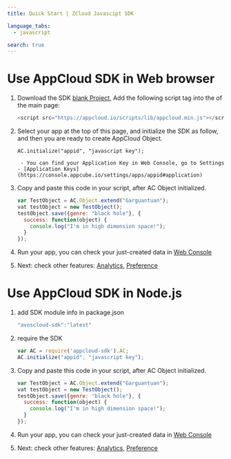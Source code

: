 ```yaml
---
title: Quick Start | ZCloud Javascipt SDK

language_tabs:
  - javascript

search: true
---
```


# Use AppCloud SDK in Web browser

1. Download the SDK [blank Project](https://appcloud.io/blank-project-js.js), Add the following script tag into the <head> of the main page:

    ```javascript
    <script src="https://appcloud.io/scripts/lib/appcloud.min.js"></script>
    ```

2. Select your app at the top of this page, and initialize the SDK as follow, and then you are ready to create AppCloud Object.

    ```javascirpt
    AC.initialize("appid", "javascript key");
    ```

        - You can find your Application Key in Web Console, go to Settings - [Application Keys](https://console.appcube.io/settings/apps/appid#application)

3. Copy and paste this code in your script, after AC Object initialized.

    ```javascript
    var TestObject = AC.Object.extend("Garguantuan");
    vat testObject = new TestObject();
    testObject.save({genre: "black hole"}, {
      success: function(object) {
        console.log("I'm in high dimension space!");
      }
    });
    ```

4. Run your app, you can check your just-created data in [Web Console](https://console.appcube.io/clouddata)

5. Next: check other features: [Analytics](https://console.appcube.io/analytics), [Preference](https://console.appcube.io/settings)

# Use AppCloud SDK in Node.js

1. add SDK module info in package.json

    ```javascript
    "avoscloud-sdk":"latest"
    ```

2. require the SDK

    ```javascript
    var AC = require('appcloud-sdk').AC;
    AC.initialize("appid", "javascript key");
    ```

3. Copy and paste this code in your script, after AC Object initialized.

    ```javascript
    var TestObject = AC.Object.extend("Garguantuan");
    vat testObject = new TestObject();
    testObject.save({genre: "black hole"}, {
      success: function(object) {
        console.log("I'm in high dimension space!");
      }
    });
    ```

4. Run your app, you can check your just-created data in [Web Console](https://console.appcube.io/clouddata)

5. Next: check other features: [Analytics](https://console.appcube.io/analytics), [Preference](https://console.appcube.io/settings)